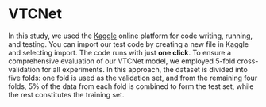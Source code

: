 # VTCNet
In this study, we used the [Kaggle](https://www.kaggle.com/) online platform for code writing, running, and testing. You can import our test code by creating a new file in Kaggle and selecting import.
The code runs with just **one click**.
To ensure a comprehensive evaluation of our VTCNet model, we employed 5-fold cross-validation for all experiments. In this approach, the dataset is divided into five folds: one fold is used as the validation set, and from the remaining four folds, 5% of the data from each fold is combined to form the test set, while the rest constitutes the training set.
